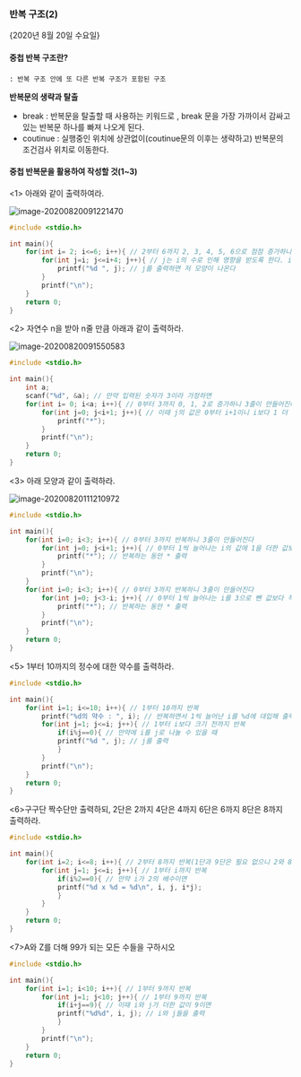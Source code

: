 ### 반복 구조(2)

{2020년 8월 20일 수요일}

#### 중첩 반복 구조란?

```
: 반복 구조 안에 또 다른 반복 구조가 포함된 구조
```

**반복문의 생략과 탈출**

* break : 반복문을 탈출할 때 사용하는 키워드로 , break 문을 가장 가까이서 감싸고 있는 반복문 하나를 빠져 나오게 된다.
* coutinue : 실행중인 위치에 상관없이(coutinue문의 이후는 생략하고) 반복문의 조건검사 위치로 이동한다.



#### 중첩 반복문을 활용하여 작성할 것(1~3)

<1> 아래와 같이 출력하여라.

![image-20200820091221470](C:\Users\user\AppData\Roaming\Typora\typora-user-images\image-20200820091221470.png)

```c
#include <stdio.h>

int main(){
	for(int i= 2; i<=6; i++){ // 2부터 6까지 2, 3, 4, 5, 6으로 점점 증가하니 6줄이 만들어진다
		for(int j=i; j<=i+4; j++){ // j는 i의 수로 인해 영향을 받도록 한다. i가 2이면 2, 3, 4, 5, 6으로 5개의 숫자들이 만들어진다
			printf("%d ", j); // j를 출력하면 저 모양이 나온다
		}
		printf("\n");
	}
	return 0;
}
```



<2> 자연수 n을 받아 n줄 만큼 아래과 같이 출력하라.

![image-20200820091550583](C:\Users\user\AppData\Roaming\Typora\typora-user-images\image-20200820091550583.png)

```c
#include <stdio.h>

int main(){
	int a;
	scanf("%d", &a); // 만약 입력된 숫자가 3이라 가정하면
	for(int i= 0; i<a; i++){ // 0부터 3까지 0, 1, 2로 증가하니 3줄이 만들어진다
		for(int j=0; j<i+1; j++){ // 이때 j의 값은 0부터 i+1이니 i보다 1 더 많이 만들어져서 삼각형이 만들어진다.
			printf("*");
		}
		printf("\n"); 
	}
	return 0;
}
```



<3> 아래 모양과 같이 출력하라.

![image-20200820111210972](C:\Users\user\AppData\Roaming\Typora\typora-user-images\image-20200820111210972.png)

```c
#include <stdio.h>

int main(){
	for(int i=0; i<3; i++){ // 0부터 3까지 반복하니 3줄이 만들어진다
		for(int j=0; j<i+1; j++){ // 0부터 1씩 늘어나는 i의 값에 1을 더한 값보다는 작을 때까지만 반복한다
			printf("*"); // 반복하는 동안 * 출력
		}
		printf("\n"); 
	}
	for(int i=0; i<3; i++){ // 0부터 3까지 반복하니 3줄이 만들어진다
		for(int j=0; j<3-i; j++){ // 0부터 1씩 늘어나는 i를 3으로 뺀 값보다 작을 때까지만 반복한다
			printf("*"); // 반복하는 동안 * 출력
		}
		printf("\n");
	}
	return 0;
}
```



<5> 1부터 10까지의 정수에 대한 약수를 출력하라.

```c
#include <stdio.h>

int main(){
	for(int i=1; i<=10; i++){ // 1부터 10까지 반복
		printf("%d의 약수 : ", i); // 반복하면서 1씩 늘어난 i를 %d에 대입해 출력한다.
		for(int j=1; j<=i; j++){ // 1부터 i보다 크기 전까지 반복
			if(i%j==0){ // 만약에 i를 j로 나눌 수 있을 때
			printf("%d ", j); // j를 출력
			}
		}
		printf("\n");
	}
	return 0; 
}
```



<6>구구단 짝수단만 출력하되, 2단은 2까지 4단은 4까지 6단은 6까지 8단은 8까지 출력하라.

```c
#include <stdio.h>

int main(){
	for(int i=2; i<=8; i++){ // 2부터 8까지 반복(1단과 9단은 필요 없으니 2와 8을 시작과 끝으로 잡음)
		for(int j=1; j<=i; j++){ // 1부터 i까지 반복
			if(i%2==0){ // 만약 i가 2의 배수이면
			printf("%d x %d = %d\n", i, j, i*j);
			}
		}
	}
	return 0;
}
```



<7>A와 Z를 더해 99가 되는 모든 수들을 구하시오

```c
#include <stdio.h>

int main(){
	for(int i=1; i<10; i++){ // 1부터 9까지 반복
		for(int j=1; j<10; j++){ // 1부터 9까지 반복
			if(i+j==9){ // 이때 i와 j가 더한 값이 9이면
			printf("%d%d", i, j); // i와 j들을 출력
			}
		}
		printf("\n");
	}
	return 0;
}
```

